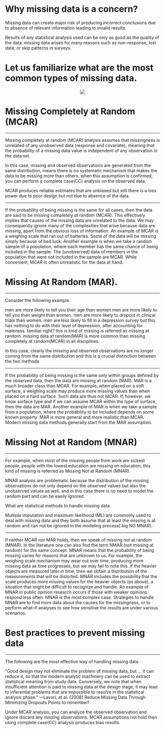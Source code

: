 # Why missing data is a concern?

Missing data can create major risk of producing incorrect conclusions due to absence of relevant information leading to invalid results.

Results of any statistical analysis used can be only as good as the quality of the data.
missing data arises for many reasons such as non-response, lost data, or skip patterns in surveys.


# Let us familiarize what are the most common types of missing data.
<div style="text-align:center"><img src="https://media-exp1.licdn.com/dms/image/C5612AQEiinc0uhEEJQ/article-inline_image-shrink_1000_1488/0/1532846117102?e=1635379200&v=beta&t=30Cig7ZUksRZ0zYQ4ERvIBCE4TeqMPVTqtmoTX1gtLc" /></div>


# Missing Completely at Random (MCAR)
___

Missing completely at random (MCAR) analysis assumes that missingness is unrelated of any unobserved data (response and covariate), meaning that the probability of a missing data value is independent of any observation in the data set.

In this case, missing and observed observations are generated from the same distribution, means there is no systematic mechanism that makes the data to be missing more than others. when this assumption is confirmed, you can perform a complete case(CC) analysis on the observed data.

MCAR produces reliable estimates that are unbiased but still there is a loss power due to poor design but not due to absence of the data.
___

If the probability of being missing is the same for all cases, then the data are said to be missing completely at random (MCAR). This effectively implies that causes of the missing data are unrelated to the data. We may consequently ignore many of the complexities that arise because data are missing, apart from the obvious loss of information. An example of MCAR is a weighing scale that ran out of batteries. Some of the data will be missing simply because of bad luck. Another example is when we take a random sample of a population, where each member has the same chance of being included in the sample. The (unobserved) data of members in the population that were not included in the sample are MCAR. While convenient, MCAR is often unrealistic for the data at hand.


# Missing At Random (MAR).
___
Consider the following example.

men are more likely to tell you their age than women
men are more likely to tell you their weight than women.
men are more likely to dropout in clinical trials than women.
 men are less likely to fill in a depression survey but this has nothing to do with their level of depression, after accounting for maleness.
familiar right? this is kind of missing is referred as missing at random. missing data at random(MAR) is more common than missing completely at random(MCAR) in all disciplines.

In this case, clearly the missing and observed observations are no longer coming from the same distribution and this is a crucial distinction between the two methods
___

If the probability of being missing is the same only within groups defined by the observed data, then the data are missing at random (MAR). MAR is a much broader class than MCAR. For example, when placed on a soft surface, a weighing scale may produce more missing values than when placed on a hard surface. Such data are thus not MCAR. If, however, we know surface type and if we can assume MCAR within the type of surface, then the data are MAR. Another example of MAR is when we take a sample from a population, where the probability to be included depends on some known property. MAR is more general and more realistic than MCAR. Modern missing data methods generally start from the MAR assumption.


# Missing Not at Random (MNAR)
___
For example, when most of the missing people from work are sickest people, people with the lowest education are missing on education, this kind of missing is referred as Missing Not at Random (MNAR).

MNAR analysis are problematic because the distribution of the missing observations do not only depend on the observed values but also the unobserved values as well. and in this case there is no need to model the random part and can be easily ignored.

What are statistical methods to handle missing data.

Multiple imputation and maximum likelihood (ML) are commonly used to deal with missing data and they both assume that at least the missing is at random and can not be ignored in the modeling process( big NO MNAR).
___

If neither MCAR nor MAR holds, then we speak of missing not at random (MNAR). In the literature one can also find the term NMAR (not missing at random) for the same concept. MNAR means that the probability of being missing varies for reasons that are unknown to us. For example, the weighing scale mechanism may wear out over time, producing more missing data as time progresses, but we may fail to note this. If the heavier objects are measured later in time, then we obtain a distribution of the measurements that will be distorted. MNAR includes the possibility that the scale produces more missing values for the heavier objects (as above), a situation that might be difficult to recognize and handle. An example of MNAR in public opinion research occurs if those with weaker opinions respond less often. MNAR is the most complex case. Strategies to handle MNAR are to find more data about the causes for the missingness, or to perform what-if analyses to see how sensitive the results are under various scenarios.

# Best practices to prevent missing data
___
The following are the most effective way of handling missing data.

“Good design may not eliminate the problem of missing data, but … it can reduce it, so that the modern analytic machinery can be used to extract statistical meaning from study data. Conversely, we note that when insufficient attention is paid to missing data at the design stage, it may lead to inferential problems that are impossible to resolve in the statistical analysis phase.” —Lavori, et al. (2008)
Reduce Missing Data Through Minimizing Dropouts
Points to remember!

Under MCAR analysis, you can analyze the observed observation and ignore discard any missing observations.
MCAR assumptions not hold then using complete case(CC) analysis produces bias results.